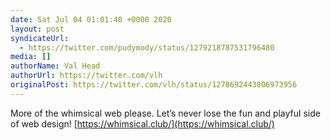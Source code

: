 ```yaml
---
date: Sat Jul 04 01:01:40 +0000 2020
layout: post
syndicateUrl:
  - https://twitter.com/pudymody/status/1279218787531796480
media: []
authorName: Val Head
authorUrl: https://twitter.com/vlh
originalPost: https://twitter.com/vlh/status/1278692443806973956
---
```

More of the whimsical web please. Let’s never lose the fun and playful side of web design! [https://whimsical.club/](https://whimsical.club/)

